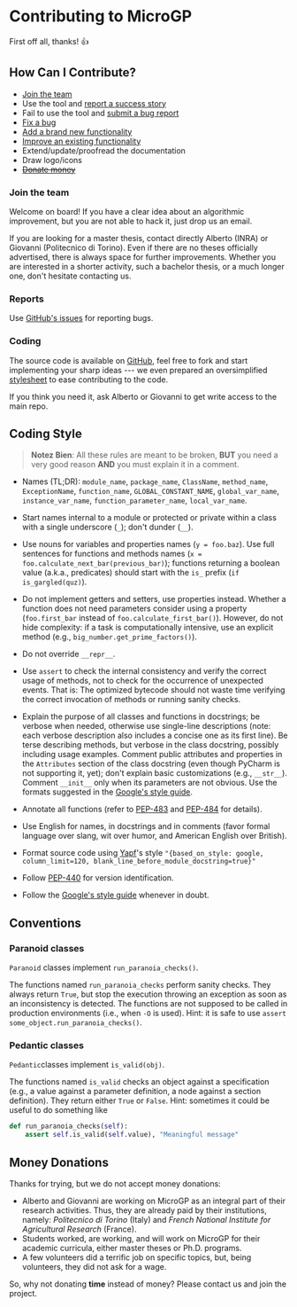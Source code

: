 Contributing to MicroGP
=======================

First off all, thanks! :+1:

## How Can I Contribute?

* [Join the team](#join-the-team)
* Use the tool and [report a success story](#report)
* Fail to use the tool and [submit a bug report](#report)
* [Fix a bug](#coding)
* [Add a brand new functionality](#coding)
* [Improve an existing functionality](#coding)
* Extend/update/proofread the documentation
* Draw logo/icons
* [~~Donate money~~](#money-donations)

### Join the team

Welcome on board!  If you have a clear idea about an algorithmic improvement, but you are not able to hack it, just drop us an email.

If you are looking for a master thesis, contact directly Alberto (INRA) or Giovanni (Politecnico di Torino). Even if there are no theses officially advertised, there is always space for further improvements. Whether you are interested in a shorter activity, such a bachelor thesis, or a much longer one, don't hesitate contacting us.

### Reports

Use [GitHub's issues](https://github.com/squillero/microgp4/issues) for reporting bugs. 

### Coding

The source code is available on [GitHub](https://github.com/squillero/microgp4), feel free to fork and start implementing your sharp ideas --- we even prepared an oversimplified [stylesheet](#cding-style) to ease contributing to the code.

If you think you need it, ask Alberto or Giovanni to get write access to the main repo.

## Coding Style

> **Notez Bien**: All these rules are meant to be broken, **BUT** you need a very good reason **AND** you must explain it in a comment.

* Names (TL;DR): `module_name`, `package_name`, `ClassName`, `method_name`, `ExceptionName`, `function_name`, `GLOBAL_CONSTANT_NAME`, `global_var_name`, `instance_var_name`, `function_parameter_name`, `local_var_name`.

* Start names internal to a module or protected or private within a class with a single underscore (`_`); don't dunder (`__`).

* Use nouns for variables and properties names (`y = foo.baz`). Use full sentences for functions and methods names (`x = foo.calculate_next_bar(previous_bar)`); functions returning a boolean value (a.k.a., predicates) should start with the `is_` prefix (`if is_gargled(quz)`).

* Do not implement getters and setters, use properties instead. Whether a function does not need parameters consider using a property (`foo.first_bar` instead of `foo.calculate_first_bar()`). However, do not hide complexity: if a task is computationally intensive, use an explicit method (e.g., `big_number.get_prime_factors()`). 

* Do not override `__repr__`.

* Use `assert` to check the internal consistency and verify the correct usage of methods, not to check for the occurrence of unexpected events. That is: The optimized bytecode should not waste time verifying the correct invocation of methods or running sanity checks.

* Explain the purpose of all classes and functions in docstrings; be verbose when needed, otherwise use single-line descriptions (note: each verbose description also includes a concise one as its first line). Be terse describing methods, but verbose in the class docstring, possibly including usage examples. Comment public attributes and properties in the `Attributes` section of the class docstring (even though PyCharm is not supporting it, yet); don't explain basic customizations (e.g., `__str__`). Comment `__init__` only when its parameters are not obvious. Use the formats suggested in the [Google's style guide](https://google.github.io/styleguide/pyguide.html&#35;383-functions-and-methods).

* Annotate all functions (refer to [PEP-483](https://www.python.org/dev/peps/pep-0483/) and [PEP-484](https://www.python.org/dev/peps/pep-0484/) for details).

* Use English for names, in docstrings and in comments (favor formal language over slang, wit over humor, and American English over British).

* Format source code using [Yapf](https://github.com/google/yapf)'s style `"{based_on_style: google, column_limit=120, blank_line_before_module_docstring=true}"`

* Follow [PEP-440](https://www.python.org/dev/peps/pep-0440/) for version identification.

* Follow the [Google's style guide](https://google.github.io/styleguide/pyguide.html) whenever in doubt. 

## Conventions

### Paranoid classes

`Paranoid` classes implement `run_paranoia_checks()`.

The functions named `run_paranoia_checks` perform sanity checks. They always return `True`, but stop the execution throwing an exception as soon as an inconsistency is detected. The functions are not supposed to be called in production environments (i.e., when `-O` is used). Hint: it is safe to use `assert some_object.run_paranoia_checks()`. 

### Pedantic classes

`Pedantic`classes implement `is_valid(obj)`.

The functions named `is_valid` checks an object against a specification (e.g., a value against a parameter definition, a node against a section definition). They return either `True` or `False`. Hint: sometimes it could be useful to do something like
```python
def run_paranoia_checks(self):
    assert self.is_valid(self.value), "Meaningful message"
```

## Money Donations

Thanks for trying, but we do not accept money donations:

* Alberto and Giovanni are working on MicroGP as an integral part of their research activities. Thus, they are already paid by their institutions, namely: *Politecnico di Torino* (Italy) and *French National Institute for Agricultural Research* (France).
* Students worked, are working, and will work on MicroGP for their academic curricula, either master theses or Ph.D. programs.
* A few volunteers did a terrific job on specific topics, but, being volunteers, they did not ask for a wage.

So, why not donating **time** instead of money? Please contact us and join the project. 